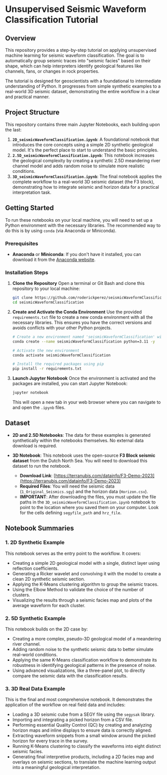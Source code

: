 # Unsupervised Seismic Waveform Classification Tutorial

## Overview

This repository provides a step-by-step tutorial on applying unsupervised machine learning for seismic waveform classification. The goal is to automatically group seismic traces into "seismic facies" based on their shape, which can help interpreters identify geological features like channels, fans, or changes in rock properties.

The tutorial is designed for geoscientists with a foundational to intermediate understanding of Python. It progresses from simple synthetic examples to a real-world 3D seismic dataset, demonstrating the entire workflow in a clear and practical manner.

## Project Structure

This repository contains three main Jupyter Notebooks, each building upon the last:

1.  **`2D_seismicWaveformClassification.ipynb`**: A foundational notebook that introduces the core concepts using a simple 2D synthetic geological model. It's the perfect place to start to understand the basic principles.
2.  **`2.5D_seismicWaveformClassification.ipynb`**: This notebook increases the geological complexity by creating a synthetic 2.5D meandering river channel model and adds random noise to simulate more realistic conditions.
3.  **`3D_seismicWaveformClassification.ipynb`**: The final notebook applies the complete workflow to a real-world 3D seismic dataset (the F3 block), demonstrating how to integrate seismic and horizon data for a practical interpretation task.

## Getting Started

To run these notebooks on your local machine, you will need to set up a Python environment with the necessary libraries. The recommended way to do this is by using `conda` (via Anaconda or Miniconda).

### Prerequisites

-   **Anaconda** or **Miniconda**: If you don't have it installed, you can download it from the [Anaconda website](https://www.anaconda.com/products/distribution).

### Installation Steps

1.  **Clone the Repository**
    Open a terminal or Git Bash and clone this repository to your local machine:
    ```bash
    git clone https://github.com/roderickperez/seismicWaveformClassification.git
    cd seismicWaveformClassification
    ```

2.  **Create and Activate the Conda Environment**
    Use the provided `requirements.txt` file to create a new conda environment with all the necessary libraries. This ensures you have the correct versions and avoids conflicts with your other Python projects.
    ```bash
    # Create a new environment named 'seismicWaveformClassification' with Python 3.11
    conda create --name seismicWaveformClassification python=3.11 -y

    # Activate the new environment
    conda activate seismicWaveformClassification

    # Install the required packages using pip
    pip install -r requirements.txt
    ```

3.  **Launch Jupyter Notebook**
    Once the environment is activated and the packages are installed, you can start Jupyter Notebook:
    ```bash
    jupyter notebook
    ```
    This will open a new tab in your web browser where you can navigate to and open the `.ipynb` files.

## Dataset

-   **2D and 2.5D Notebooks**: The data for these examples is generated synthetically within the notebooks themselves. No external data download is required.

-   **3D Notebook**: This notebook uses the open-source **F3 Block seismic dataset** from the Dutch North Sea. You will need to download this dataset to run the notebook.
    -   **Download Link**: [https://terranubis.com/datainfo/F3-Demo-2023](https://terranubis.com/datainfo/F3-Demo-2023)
    -   **Required Files**: You will need the seismic data (`1_Original_Seismics.sgy`) and the horizon data (`Horizon.csv`).
    -   **IMPORTANT**: After downloading the files, you must update the file paths in the `3D_seismicWaveformClassification.ipynb` notebook to point to the location where you saved them on your computer. Look for the cells defining `segyfile_path` and `hrz_file`.

## Notebook Summaries

### 1. 2D Synthetic Example
This notebook serves as the entry point to the workflow. It covers:
-   Creating a simple 2D geological model with a single, distinct layer using reflection coefficients.
-   Generating a Ricker wavelet and convolving it with the model to create a clean 2D synthetic seismic section.
-   Applying the K-Means clustering algorithm to group the seismic traces.
-   Using the Elbow Method to validate the choice of the number of clusters.
-   Visualizing the results through a seismic facies map and plots of the average waveform for each cluster.

### 2. 5D Synthetic Example
This notebook builds on the 2D case by:
-   Creating a more complex, pseudo-3D geological model of a meandering river channel.
-   Adding random noise to the synthetic seismic data to better simulate real-world conditions.
-   Applying the same K-Means classification workflow to demonstrate its robustness in identifying geological patterns in the presence of noise.
-   Using advanced visualizations, like a three-panel plot, to directly compare the seismic data with the classification results.

### 3. 3D Real Data Example
This is the final and most comprehensive notebook. It demonstrates the application of the workflow on real field data and includes:
-   Loading a 3D seismic cube from a SEGY file using the `segysak` library.
-   Importing and integrating a picked horizon from a CSV file.
-   Performing essential Quality Control (QC) by creating and analyzing horizon maps and inline displays to ensure data is correctly aligned.
-   Extracting waveform snippets from a small window around the picked horizon for every trace in the survey.
-   Running K-Means clustering to classify the waveforms into eight distinct seismic facies.
-   Generating final interpretive products, including a 2D facies map and overlays on seismic sections, to translate the machine learning output into a meaningful geological interpretation.
